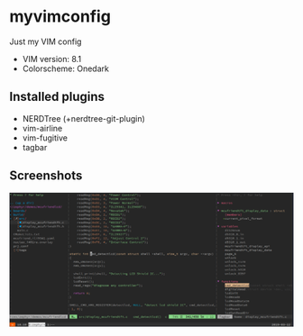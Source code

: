 # myvimconfig

Just my VIM config

* VIM version: 8.1
* Colorscheme: Onedark

## Installed plugins

* NERDTree (+nerdtree-git-plugin)
* vim-airline
* vim-fugitive
* tagbar

## Screenshots

![thaolt vim config screenshot 1](docs/static/img/screenshot1.png)
